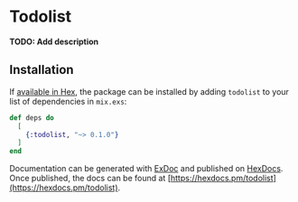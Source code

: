 # Todolist

**TODO: Add description**

## Installation

If [available in Hex](https://hex.pm/docs/publish), the package can be installed
by adding `todolist` to your list of dependencies in `mix.exs`:

```elixir
def deps do
  [
    {:todolist, "~> 0.1.0"}
  ]
end
```

Documentation can be generated with [ExDoc](https://github.com/elixir-lang/ex_doc)
and published on [HexDocs](https://hexdocs.pm). Once published, the docs can
be found at [https://hexdocs.pm/todolist](https://hexdocs.pm/todolist).

